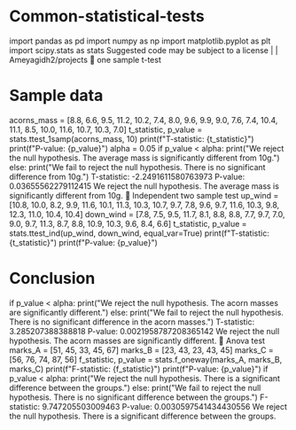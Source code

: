# Common-statistical-tests
import pandas as pd
import numpy as np
import matplotlib.pyplot as plt
import scipy.stats as stats
Suggested code may be subject to a license |  | Ameyagidh2/projects
 one sample t-test
# Sample data
acorns_mass = [8.8, 6.6, 9.5, 11.2, 10.2, 7.4, 8.0, 9.6, 9.9, 9.0, 7.6, 7.4, 10.4, 11.1, 8.5, 10.0, 11.6, 10.7, 10.3, 7.0]
t_statistic, p_value = stats.ttest_1samp(acorns_mass, 10)
print(f"T-statistic: {t_statistic}")
print(f"P-value: {p_value}")
alpha = 0.05
if p_value < alpha:
print("We reject the null hypothesis. The average mass is significantly different from 10g.")
else:
print("We fail to reject the null hypothesis. There is no significant difference from 10g.")
T-statistic: -2.2491611580763973
P-value: 0.03655562279112415
We reject the null hypothesis. The average mass is significantly different from 10g.
 Independent two sample test
up_wind = [10.8, 10.0, 8.2, 9.9, 11.6, 10.1, 11.3, 10.3, 10.7, 9.7, 7.8, 9.6, 9.7, 11.6, 10.3, 9.8, 12.3, 11.0, 10.4, 10.4]
down_wind = [7.8, 7.5, 9.5, 11.7, 8.1, 8.8, 8.8, 7.7, 9.7, 7.0, 9.0, 9.7, 11.3, 8.7, 8.8, 10.9, 10.3, 9.6, 8.4, 6.6]
t_statistic, p_value = stats.ttest_ind(up_wind, down_wind, equal_var=True)
print(f"T-statistic: {t_statistic}")
print(f"P-value: {p_value}")
# Conclusion
if p_value < alpha:
print("We reject the null hypothesis. The acorn masses are significantly different.")
else:
print("We fail to reject the null hypothesis. There is no significant difference in the acorn masses.")
T-statistic: 3.285207388388818
P-value: 0.0021958787208365142
We reject the null hypothesis. The acorn masses are significantly different.
 Anova test
marks_A = [51, 45, 33, 45, 67]
marks_B = [23, 43, 23, 43, 45]
marks_C = [56, 76, 74, 87, 56]
f_statistic, p_value = stats.f_oneway(marks_A, marks_B, marks_C)
print(f"F-statistic: {f_statistic}")
print(f"P-value: {p_value}")
if p_value < alpha:
print("We reject the null hypothesis. There is a significant difference between the groups.")
else:
print("We fail to reject the null hypothesis. There is no significant difference between the groups.")
F-statistic: 9.747205503009463
P-value: 0.0030597541434430556
We reject the null hypothesis. There is a significant difference between the groups.
